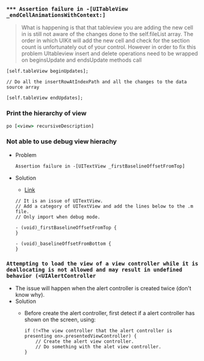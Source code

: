 ### `*** Assertion failure in -[UITableView _endCellAnimationsWithContext:]`

> What is happening is that that tableview you are adding the new cell in is still not aware of the changes done to the self.fileList array. The order in which UIKit will add the new cell and check for the section count is unfortunately out of your control. However in order to fix this problem UItableview insert and delete operations need to be wrapped on beginsUpdate and endsUpdate methods call

```objc
[self.tableView beginUpdates];

// Do all the insertRowAtIndexPath and all the changes to the data source array

[self.tableView endUpdates];
```


### Print the hierarchy of view

```cmd
po [<view> recursiveDescription]
```

### Not able to use debug view hierachy

- Problem
	
	```cmd
	Assertion failure in -[UITextView _firstBaselineOffsetFromTop]
	```

- Solution
	- [Link](http://stackoverflow.com/questions/37068231/assertion-failure-in-uitextview-firstbaselineoffsetfromtop)
	
	```objc
	// It is an issue of UITextView.
	// Add a category of UITextView and add the lines below to the .m file.
	// Only import when debug mode.
	
	- (void)_firstBaselineOffsetFromTop {
	}

	- (void)_baselineOffsetFromBottom {
	}

	```

### `Attempting to load the view of a view controller while it is deallocating is not allowed and may result in undefined behavior (<UIAlertController`

- The issue will happen when the alert controller is created twice (don't know why).
- Solution
	- Before create the alert controller, first detect if a alert controller has shown on the screen, using:

		```objc
		if (!<The view controller that the alert controller is presenting on>.presentedViewController) {
			// Create the alert view controller.
			// Do something with the alet view controller.
		}
		```


